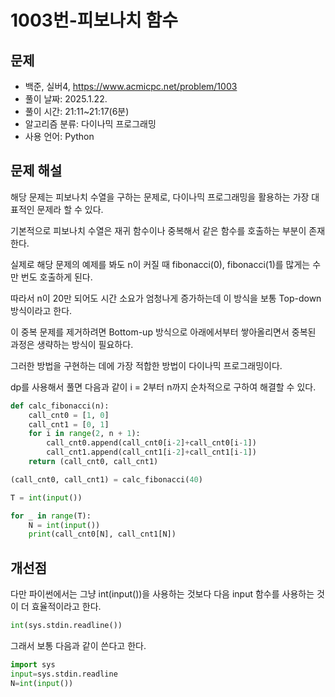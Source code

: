 # 1003번-피보나치 함수

## 문제

- 백준, 실버4, https://www.acmicpc.net/problem/1003
- 풀이 날짜: 2025.1.22.
- 풀이 시간: 21:11~21:17(6분)
- 알고리즘 분류: 다이나믹 프로그래밍
- 사용 언어: Python

## 문제 해설

해당 문제는 피보나치 수열을 구하는 문제로, 다이나믹 프로그래밍을 활용하는 가장 대표적인 문제라 할 수 있다.

기본적으로 피보나치 수열은 재귀 함수이나 중복해서 같은 함수를 호출하는 부분이 존재한다.

실제로 해당 문제의 예제를 봐도 n이 커질 때 fibonacci(0), fibonacci(1)를 많게는 수만 번도 호출하게 된다.

따라서 n이 20만 되어도 시간 소요가 엄청나게 증가하는데 이 방식을 보통 Top-down 방식이라고 한다.

이 중복 문제를 제거하려면 Bottom-up 방식으로 아래에서부터 쌓아올리면서 중복된 과정은 생략하는 방식이 필요하다.

그러한 방법을 구현하는 데에 가장 적합한 방법이 다이나믹 프로그래밍이다.

dp를 사용해서 풀면 다음과 같이 i = 2부터 n까지 순차적으로 구하여 해결할 수 있다.

```Python
def calc_fibonacci(n):
    call_cnt0 = [1, 0]
    call_cnt1 = [0, 1]
    for i in range(2, n + 1):
        call_cnt0.append(call_cnt0[i-2]+call_cnt0[i-1])
        call_cnt1.append(call_cnt1[i-2]+call_cnt1[i-1])
    return (call_cnt0, call_cnt1)

(call_cnt0, call_cnt1) = calc_fibonacci(40)

T = int(input())

for _ in range(T):
    N = int(input())
    print(call_cnt0[N], call_cnt1[N])
```

## 개선점

다만 파이썬에서는 그냥 int(input())을 사용하는 것보다 다음 input 함수를 사용하는 것이 더 효율적이라고 한다.

```python
int(sys.stdin.readline())
```

그래서 보통 다음과 같이 쓴다고 한다.

```python
import sys
input=sys.stdin.readline
N=int(input())
```
